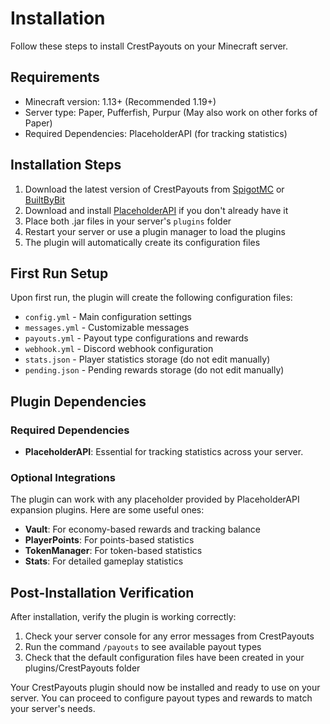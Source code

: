# Installation

Follow these steps to install CrestPayouts on your Minecraft server.

## Requirements
- Minecraft version: 1.13+ (Recommended 1.19+)
- Server type: Paper, Pufferfish, Purpur (May also work on other forks of Paper)
- Required Dependencies: PlaceholderAPI (for tracking statistics)

## Installation Steps

1. Download the latest version of CrestPayouts from [SpigotMC](https://www.spigotmc.org) or [BuiltByBit](https://www.builtbybit.com)
2. Download and install [PlaceholderAPI](https://www.spigotmc.org/resources/placeholderapi.6245/) if you don't already have it
3. Place both .jar files in your server's `plugins` folder
4. Restart your server or use a plugin manager to load the plugins
5. The plugin will automatically create its configuration files

## First Run Setup

Upon first run, the plugin will create the following configuration files:

- `config.yml` - Main configuration settings
- `messages.yml` - Customizable messages
- `payouts.yml` - Payout type configurations and rewards
- `webhook.yml` - Discord webhook configuration
- `stats.json` - Player statistics storage (do not edit manually)
- `pending.json` - Pending rewards storage (do not edit manually)

## Plugin Dependencies

### Required Dependencies
- **PlaceholderAPI**: Essential for tracking statistics across your server.

### Optional Integrations
The plugin can work with any placeholder provided by PlaceholderAPI expansion plugins. Here are some useful ones:

- **Vault**: For economy-based rewards and tracking balance
- **PlayerPoints**: For points-based statistics
- **TokenManager**: For token-based statistics
- **Stats**: For detailed gameplay statistics

## Post-Installation Verification

After installation, verify the plugin is working correctly:

1. Check your server console for any error messages from CrestPayouts
2. Run the command `/payouts` to see available payout types
3. Check that the default configuration files have been created in your plugins/CrestPayouts folder

Your CrestPayouts plugin should now be installed and ready to use on your server. You can proceed to configure payout types and rewards to match your server's needs.
